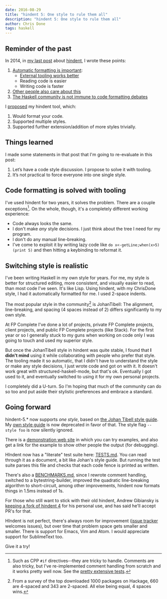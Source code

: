 ```yaml
---
date: 2016-08-29
title: "hindent 5: One style to rule them all"
description: "hindent 5: One style to rule them all"
author: Chris Done
tags: haskell
---
```


## Reminder of the past

In 2014, in [my last post](http://chrisdone.com/posts/hindent) about
[hindent](https://github.com/chrisdone/hindent), I wrote these points:

1. [Automatic formatting is important](http://chrisdone.com/posts/hindent#whats-the-deal-with-code-style):
   * [External tooling works better](http://chrisdone.com/posts/hindent#okay-but-is-this-a-problem-tooling-even-needs-to-solve)
   * Reading code is easier
   * Writing code is faster
2. [Other people also care about this](http://chrisdone.com/posts/hindent#is-this-really-an-issue-though)
3. [The Haskell community is not immune to code formatting debates](http://www.reddit.com/r/haskell/comments/15gz8q/a_nondirty_shot_at_tabs_vs_spaces/)

I
[proposed](http://chrisdone.com/posts/hindent#a-practical-way-forward)
my hindent tool, which:

1. Would format your code.
2. Supported multiple styles.
3. Supported further extension/addition of more styles trivially.

## Things learned

I made some statements in that post that I'm going to re-evaluate in
this post:

1. Let’s have a code style discussion. I propose to solve it with
   tooling.
2. It’s not practical to force everyone into one single style.

## Code formatting is solved with tooling

I've used hindent for two years, it solves the problem. There are a
couple exceptions[^2]. On the whole, though, it's a completely different working
experience:

* Code always looks the same.
* I don't make _any_ style decisions. I just think about the tree I
  need for my program.
* I don't do any manual line-breaking.
* I've come to exploit it by writing lazy code like `do
  x<-getLine;when(x>5)(print 5)` and then hitting a keybinding to
  reformat it.

## Switching style is realistic

I've been writing Haskell in my own style for years. For me, my style
is better for structured editing, more consistent, and visually easier
to read, than most code I've seen. It's like Lisp. Using hindent, with
my ChrisDone style, I had it automatically formatted for me. I used
2-space indents.

The most popular style in the community[^1] is JohanTibell: The
alignment, line-breaking, and spacing (4 spaces instead of 2) differs
significantly to my own style.

At FP Complete I've done a lot of projects, private FP Complete
projects, client projects, and public FP Complete projects (like
Stack). For the first year or so I generally stuck to my guns when
working on code only I was going to touch and used my superior
style.

But once the JohanTibell style in hindent was quite stable, I found
that **I didn't mind** using it while collaborating with people who
prefer that style. The tooling made it so automatic, that I didn't
have to understand the style or make any style decisions, I just wrote
code and got on with it. It doesn't work great with
structured-haskell-mode, but that's ok. Eventually I got used to it,
and eventually switched to using it for my own personal projects.

I completely did a U-turn. So I'm hoping that much of the community
can do so too and put aside their stylistic preferences and embrace a
standard.

## Going forward

hindent-5.* now supports _one style_, based on
[the Johan Tibell style guide](https://github.com/tibbe/haskell-style-guide/blob/master/haskell-style.md). My
[own style guide](https://github.com/chrisdone/haskell-style-guide) is
now deprecated in favor of that. The style flag `--style foo` is now
silently ignored.

There is a [demonstration web site](http://chrisdone.com/hindent/)
in which you can try examples, and also get a link for the example to
show other people the output (for debugging).

HIndent now has a "literate" test suite here:
[TESTS.md](https://github.com/chrisdone/hindent/blob/master/TESTS.md).
You can read through it as a document, a bit like Johan's style
guide. But running the test suite parses this file and checks that
each code fence is printed as written.

There's also a
[BENCHMARKS.md](https://github.com/chrisdone/hindent/blob/master/BENCHMARKS.md),
since I rewrote comment handling, switched to a bytestring-builder,
improved the quadratic line-breaking algorithm to short-circuit, among
other improvements, hindent now formats things in 1.5ms instead of 1s.

For those who still want to stick with their old hindent, Andrew
Gibiansky is
[keeping a fork of hindent 4](https://github.com/gibiansky/hindent)
for his personal use, and has said he'll accept PR's for that.

HIndent is not perfect, there's always room for improvement ([issue
tracker](https://github.com/chrisdone/hindent/issues) welcomes issues), but over
time that problem space gets smaller and smaller. There is support for
Emacs, Vim and Atom. I would appreciate support for SublimeText too.

Give it a try!

[^1]: From a survey of the top downloaded 1000 packages on Hackage,
660 are 4-spaced and 343 are 2-spaced. All else being equal, 4
spaces wins.

[^2]: Such as CPP `#if` directives--they are tricky to
handle. Comments are also tricky, but I've re-implemented comment
handling from scratch and it works pretty well now. See the
[pretty extensive tests](https://github.com/chrisdone/hindent/blob/master/TESTS.md#comments).
